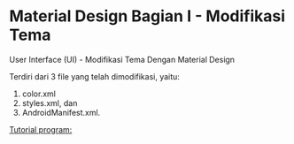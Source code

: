 # Material Design Bagian I - Modifikasi Tema
User Interface (UI) - Modifikasi Tema Dengan Material Design

Terdiri dari 3 file yang telah dimodifikasi, yaitu:
1. color.xml
2. styles.xml, dan
3. AndroidManifest.xml.

[Tutorial program:](http://www.kodingindonesia.com/user-interface-ui-material-design-android/)